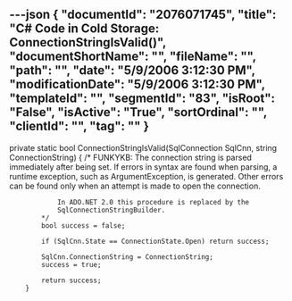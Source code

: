 ---json
{
  "documentId": "2076071745",
  "title": "C# Code in Cold Storage: ConnectionStringIsValid()",
  "documentShortName": "",
  "fileName": "",
  "path": "",
  "date": "5/9/2006 3:12:30 PM",
  "modificationDate": "5/9/2006 3:12:30 PM",
  "templateId": "",
  "segmentId": "83",
  "isRoot": "False",
  "isActive": "True",
  "sortOrdinal": "",
  "clientId": "",
  "tag": ""
}
---

private static bool ConnectionStringIsValid(SqlConnection SqlCnn,
            string ConnectionString)
        {
            /*
                FUNKYKB:
                The connection string is parsed immediately after being set.
                If errors in syntax are found when parsing, a runtime exception,
                such as ArgumentException, is generated.
                Other errors can be found only when an attempt is made
                to open the connection.

                In ADO.NET 2.0 this procedure is replaced by the
                SqlConnectionStringBuilder.
            */
            bool success = false;

            if (SqlCnn.State == ConnectionState.Open) return success;

            SqlCnn.ConnectionString = ConnectionString;
            success = true;

            return success;
        }
